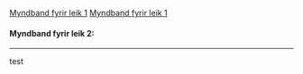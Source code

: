[Myndband fyrir leik 1](https://youtu.be/fcxtkygbE-A)
<a href='https://youtu.be/fcxtkygbE-A' target='_blank'> Myndband fyrir leik 1</a>
#### Myndband fyrir leik 2:

---------

test
